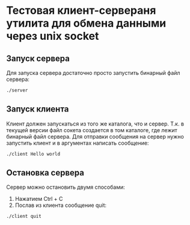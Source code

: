 # Тестовая клиент-сервераня утилита для обмена данными через unix socket
## Запуск сервера

Для запуска сервера достаточно просто запустить бинарный файл сервера:
```bash
./server
```
## Запуск клиента

Клиент должен запускаться из того же каталога, что и сервер. Т.к. в текущей версии файл сокета создается в том каталоге, где лежит бинарный файл сервера. Для отправки сообщения на сервер нужно запустить клиент и в аргументах написать сообщение:
```bash
./client Hello world
```
## Остановка сервера

Сервер можно остановить двумя способами:
1. Нажатием Ctrl + C
2. Послав из клиента сообщение quit:

```bash
./client quit
```